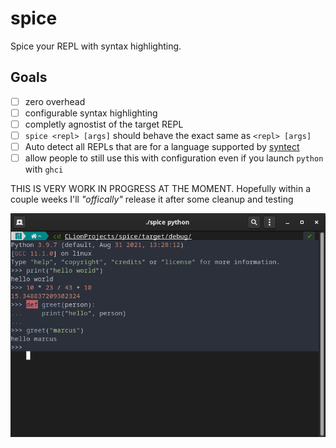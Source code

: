 # spice
Spice your REPL with syntax highlighting.

## Goals
- [ ] zero overhead
- [ ] configurable syntax highlighting
- [ ] completly agnostist of the target REPL
- [ ] `spice <repl> [args]` should behave the exact same as `<repl> [args]`
- [ ] Auto detect all REPLs that are for a language supported by [syntect](https://github.com/trishume/syntect)
- [ ] allow people to still use this with configuration even if you launch `python` with `ghci`

THIS IS VERY WORK IN PROGRESS AT THE MOMENT. Hopefully within a couple weeks I'll *"offically"* release it after some cleanup and testing

![](img.png)
